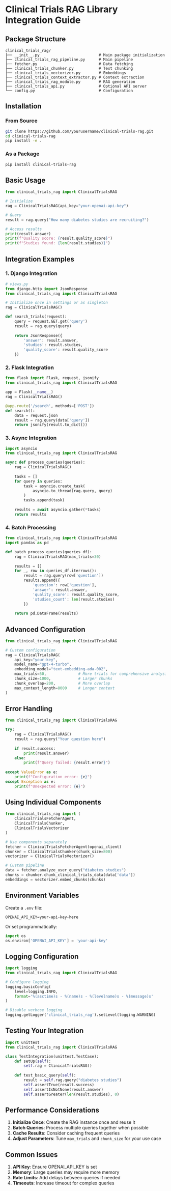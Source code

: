 # Clinical Trials RAG Library Integration Guide

## Package Structure

```
clinical_trials_rag/
├── __init__.py                          # Main package initialization
├── clinical_trials_rag_pipeline.py      # Main pipeline
├── fetcher.py                           # Data fetching
├── clinical_trials_chunker.py           # Text chunking
├── clinical_trials_vectorizer.py        # Embeddings
├── clinical_trials_context_extractor.py # Context extraction
├── clinical_trials_rag_module.py        # RAG generation
├── clinical_trials_api.py               # Optional API server
└── config.py                            # Configuration
```

## Installation

### From Source
```bash
git clone https://github.com/yourusername/clinical-trials-rag.git
cd clinical-trials-rag
pip install -e .
```

### As a Package
```bash
pip install clinical-trials-rag
```

## Basic Usage

```python
from clinical_trials_rag import ClinicalTrialsRAG

# Initialize
rag = ClinicalTrialsRAG(api_key="your-openai-api-key")

# Query
result = rag.query("How many diabetes studies are recruiting?")

# Access results
print(result.answer)
print(f"Quality score: {result.quality_score}")
print(f"Studies found: {len(result.studies)}")
```

## Integration Examples

### 1. Django Integration

```python
# views.py
from django.http import JsonResponse
from clinical_trials_rag import ClinicalTrialsRAG

# Initialize once in settings or as singleton
rag = ClinicalTrialsRAG()

def search_trials(request):
    query = request.GET.get('query')
    result = rag.query(query)
    
    return JsonResponse({
        'answer': result.answer,
        'studies': result.studies,
        'quality_score': result.quality_score
    })
```

### 2. Flask Integration

```python
from flask import Flask, request, jsonify
from clinical_trials_rag import ClinicalTrialsRAG

app = Flask(__name__)
rag = ClinicalTrialsRAG()

@app.route('/search', methods=['POST'])
def search():
    data = request.json
    result = rag.query(data['query'])
    return jsonify(result.to_dict())
```

### 3. Async Integration

```python
import asyncio
from clinical_trials_rag import ClinicalTrialsRAG

async def process_queries(queries):
    rag = ClinicalTrialsRAG()
    
    tasks = []
    for query in queries:
        task = asyncio.create_task(
            asyncio.to_thread(rag.query, query)
        )
        tasks.append(task)
    
    results = await asyncio.gather(*tasks)
    return results
```

### 4. Batch Processing

```python
from clinical_trials_rag import ClinicalTrialsRAG
import pandas as pd

def batch_process_queries(queries_df):
    rag = ClinicalTrialsRAG(max_trials=30)
    
    results = []
    for _, row in queries_df.iterrows():
        result = rag.query(row['question'])
        results.append({
            'question': row['question'],
            'answer': result.answer,
            'quality_score': result.quality_score,
            'studies_count': len(result.studies)
        })
    
    return pd.DataFrame(results)
```

## Advanced Configuration

```python
from clinical_trials_rag import ClinicalTrialsRAG

# Custom configuration
rag = ClinicalTrialsRAG(
    api_key="your-key",
    model_name="gpt-4-turbo",
    embedding_model="text-embedding-ada-002",
    max_trials=50,              # More trials for comprehensive analysis
    chunk_size=1000,            # Larger chunks
    chunk_overlap=200,          # More overlap
    max_context_length=8000     # Longer context
)
```

## Error Handling

```python
from clinical_trials_rag import ClinicalTrialsRAG

try:
    rag = ClinicalTrialsRAG()
    result = rag.query("Your question here")
    
    if result.success:
        print(result.answer)
    else:
        print(f"Query failed: {result.error}")
        
except ValueError as e:
    print(f"Configuration error: {e}")
except Exception as e:
    print(f"Unexpected error: {e}")
```

## Using Individual Components

```python
from clinical_trials_rag import (
    ClinicalTrialsFetcherAgent,
    ClinicalTrialsChunker,
    ClinicalTrialsVectorizer
)

# Use components separately
fetcher = ClinicalTrialsFetcherAgent(openai_client)
chunker = ClinicalTrialsChunker(chunk_size=800)
vectorizer = ClinicalTrialsVectorizer()

# Custom pipeline
data = fetcher.analyze_user_query("diabetes studies")
chunks = chunker.chunk_clinical_trials_data(data['data'])
embeddings = vectorizer.embed_chunks(chunks)
```

## Environment Variables

Create a `.env` file:
```
OPENAI_API_KEY=your-api-key-here
```

Or set programmatically:
```python
import os
os.environ['OPENAI_API_KEY'] = 'your-api-key'
```

## Logging Configuration

```python
import logging
from clinical_trials_rag import ClinicalTrialsRAG

# Configure logging
logging.basicConfig(
    level=logging.INFO,
    format='%(asctime)s - %(name)s - %(levelname)s - %(message)s'
)

# Disable verbose logging
logging.getLogger('clinical_trials_rag').setLevel(logging.WARNING)
```

## Testing Your Integration

```python
import unittest
from clinical_trials_rag import ClinicalTrialsRAG

class TestIntegration(unittest.TestCase):
    def setUp(self):
        self.rag = ClinicalTrialsRAG()
    
    def test_basic_query(self):
        result = self.rag.query("diabetes studies")
        self.assertTrue(result.success)
        self.assertIsNotNone(result.answer)
        self.assertGreater(len(result.studies), 0)
```

## Performance Considerations

1. **Initialize Once**: Create the RAG instance once and reuse it
2. **Batch Queries**: Process multiple queries together when possible
3. **Cache Results**: Consider caching frequent queries
4. **Adjust Parameters**: Tune `max_trials` and `chunk_size` for your use case

## Common Issues

1. **API Key**: Ensure OPENAI_API_KEY is set
2. **Memory**: Large queries may require more memory
3. **Rate Limits**: Add delays between queries if needed
4. **Timeouts**: Increase timeout for complex queries